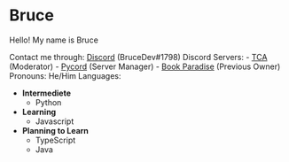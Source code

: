 # Bruce
Hello! My name is Bruce

Contact me through: [Discord](https://discord.com/users/571638000661037056) (BruceDev#1798)
	Discord Servers:
		- [TCA](https://discord.gg/m2VeXBtRBV) (Moderator)
		- [Pycord](https://discord.gg/pycord) (Server Manager)
		- [Book Paradise](https://discord.gg/ShB6CYX) (Previous Owner)
Pronouns: He/Him
Languages:
- __Intermediete__
	- Python
- __Learning__
	- Javascript
- __Planning to Learn__
	- TypeScript
	- Java
